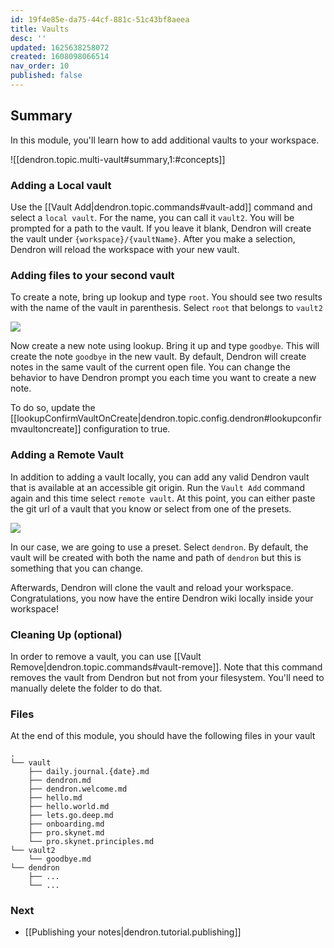 ```yaml
---
id: 19f4e85e-da75-44cf-881c-51c43bf8aeea
title: Vaults
desc: ''
updated: 1625638258072
created: 1608098066514
nav_order: 10
published: false
---
```


## Summary

In this module, you'll learn how to add additional vaults to your workspace.

![[dendron.topic.multi-vault#summary,1:#concepts]]

### Adding a Local vault

Use the [[Vault Add|dendron.topic.commands#vault-add]] command and select a `local vault`. For the name, you can call it `vault2`. You will be prompted for a path to the vault. If you leave it blank, Dendron will create the vault under `{workspace}/{vaultName}`. After you make a selection, Dendron will reload the workspace with your new vault.

### Adding files to your second vault

To create a note, bring up lookup and type `root`. You should see two results with the name of the vault in parenthesis. Select `root` that belongs to `vault2`

![](https://foundation-prod-assetspublic53c57cce-8cpvgjldwysl.s3-us-west-2.amazonaws.com/assets/images/roots.jpg)

Now create a new note using lookup. Bring it up and type `goodbye`. This will create the note `goodbye` in the new vault. By default, Dendron will create notes in the same vault of the current open file. You can change the behavior to have Dendron prompt you each time you want to create a new note. 

To do so, update the [[lookupConfirmVaultOnCreate|dendron.topic.config.dendron#lookupconfirmvaultoncreate]] configuration to true. 

### Adding a Remote Vault

In addition to adding a vault locally, you can add any valid Dendron vault that is available at an accessible git origin. Run the `Vault Add` command again and this time select `remote vault`. At this point, you can either paste the git url of a vault that you know or select from one of the presets.

![](https://foundation-prod-assetspublic53c57cce-8cpvgjldwysl.s3-us-west-2.amazonaws.com/assets/images/remote-vault.jpg)

In our case, we are going to use a preset. Select `dendron`. By default, the vault will be created with both the name and path of `dendron` but this is something that you can change. 

Afterwards, Dendron will clone the vault and reload your workspace. Congratulations, you now have the entire Dendron wiki locally inside your workspace!

### Cleaning Up (optional)

In order to remove a vault, you can use [[Vault Remove|dendron.topic.commands#vault-remove]]. Note that this command removes the vault from Dendron but not from your filesystem. You'll need to manually delete the folder to do that. 

### Files

At the end of this module, you should have the following files in your vault

```
.
└── vault
    ├── daily.journal.{date}.md
    ├── dendron.md
    ├── dendron.welcome.md
    ├── hello.md
    ├── hello.world.md
    ├── lets.go.deep.md
    ├── onboarding.md
    ├── pro.skynet.md
    └── pro.skynet.principles.md
└── vault2
    └── goodbye.md
└── dendron
    ├── ...
    └── ...
```

### Next
-   [[Publishing your notes|dendron.tutorial.publishing]]
